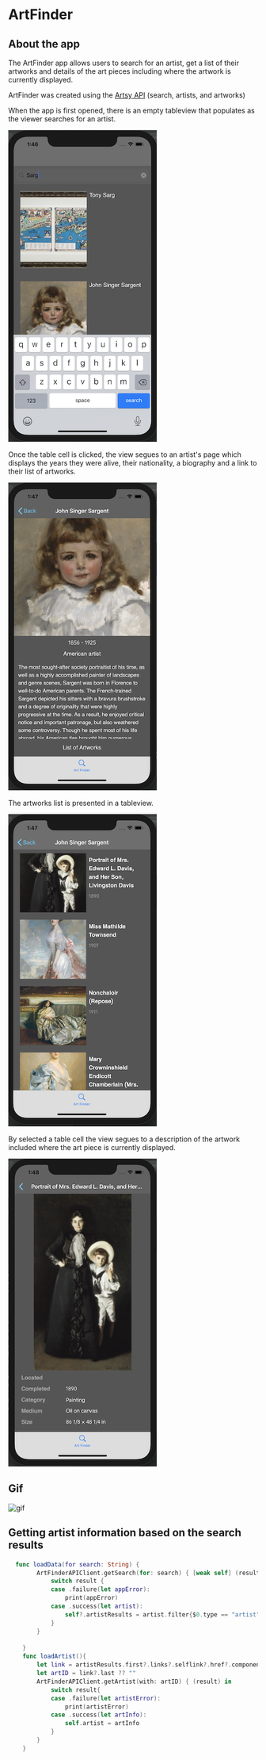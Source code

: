 # ArtFinder

## About the app

The ArtFinder app allows users to search for an artist, get a list of their artworks
and details of the art pieces including where the artwork is currently displayed.

ArtFinder was created using the [Artsy API](https://developers.artsy.net) (search, artists, and artworks)

When the app is first opened, there is an empty tableview that populates as the viewer searches for an artist.

![view1](Assests/screenshot1.png)

Once the table cell is clicked, the view segues to an artist's page which displays the years they were alive, their nationality, a biography and a link to their list of artworks.

![view2](Assests/screenshot2.png)

The artworks list is presented in a tableview.

![view3](Assests/screenshot3.png)

By selected a table cell the view segues to a description of the artwork included where the art piece is currently displayed.

![view4](Assests/screenshot4.png)

## Gif

![gif](Assests/app.gif)

## Getting artist information based on the search results
```swift
  func loadData(for search: String) {
        ArtFinderAPIClient.getSearch(for: search) { [weak self] (result) in
            switch result {
            case .failure(let appError):
                print(appError)
            case .success(let artist):
                self?.artistResults = artist.filter{$0.type == "artist"}
            }
        }
        
    }
    func loadArtist(){
        let link = artistResults.first?.links?.selflink?.href?.components(separatedBy: "/")
        let artID = link?.last ?? ""
        ArtFinderAPIClient.getArtist(with: artID) { (result) in
            switch result{
            case .failure(let artistError):
                print(artistError)
            case .success(let artInfo):
                self.artist = artInfo
            }
        }
    }
```
